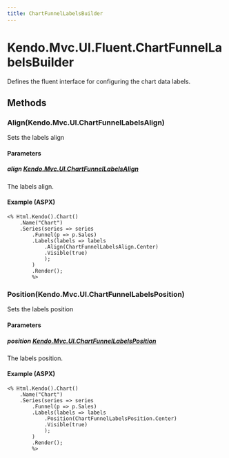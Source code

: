 ```yaml
---
title: ChartFunnelLabelsBuilder
---
```


# Kendo.Mvc.UI.Fluent.ChartFunnelLabelsBuilder
Defines the fluent interface for configuring the chart data labels.




## Methods


### Align(Kendo.Mvc.UI.ChartFunnelLabelsAlign)
Sets the labels align


#### Parameters

##### align [Kendo.Mvc.UI.ChartFunnelLabelsAlign](/api/aspnet-mvc/Kendo.Mvc.UI/ChartFunnelLabelsAlign)
The labels align.




#### Example (ASPX)
    <% Html.Kendo().Chart()
        .Name("Chart")
        .Series(series => series
            .Funnel(p => p.Sales)
            .Labels(labels => labels
                .Align(ChartFunnelLabelsAlign.Center)
                .Visible(true)
                );
            )
            .Render();
            %>


### Position(Kendo.Mvc.UI.ChartFunnelLabelsPosition)
Sets the labels position


#### Parameters

##### position [Kendo.Mvc.UI.ChartFunnelLabelsPosition](/api/aspnet-mvc/Kendo.Mvc.UI/ChartFunnelLabelsPosition)
The labels position.




#### Example (ASPX)
    <% Html.Kendo().Chart()
        .Name("Chart")
        .Series(series => series
            .Funnel(p => p.Sales)
            .Labels(labels => labels
                .Position(ChartFunnelLabelsPosition.Center)
                .Visible(true)
                );
            )
            .Render();
            %>



